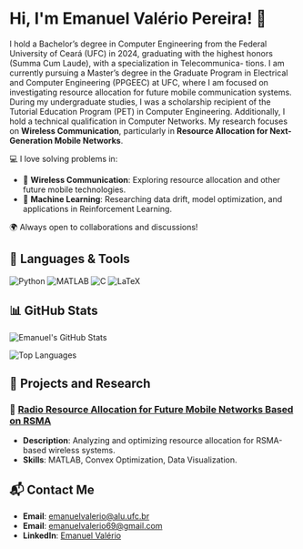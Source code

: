 # Hi, I'm Emanuel Valério Pereira! 👋

I hold a Bachelor’s degree in Computer Engineering from the Federal University of Ceará (UFC) in 2024, graduating with the highest honors (Summa Cum Laude), with a specialization in Telecommunica-
tions. I am currently pursuing a Master’s degree in the Graduate Program in Electrical and Computer Engineering (PPGEEC) at UFC, where I am focused on investigating resource allocation for
future mobile communication systems. During my undergraduate studies, I was a scholarship recipient of the Tutorial Education Program (PET) in Computer Engineering. Additionally, I hold a technical qualification in Computer Networks. My research focuses on **Wireless Communication**, particularly in **Resource Allocation for Next-Generation Mobile Networks**.

💻 I love solving problems in:
- 📡 **Wireless Communication**: Exploring resource allocation and other future mobile technologies.
- 🤖 **Machine Learning**: Researching data drift, model optimization, and applications in Reinforcement Learning.

🌍 Always open to collaborations and discussions!

## 🌟 Languages & Tools  
![Python](https://img.shields.io/badge/-Python-3776AB?logo=python&logoColor=white)
![MATLAB](https://img.shields.io/badge/-MATLAB-0076A8?logo=mathworks&logoColor=white)
![C](https://img.shields.io/badge/-C-A8B9CC?logo=c&logoColor=white)
![LaTeX](https://img.shields.io/badge/-LaTeX-008080?logo=latex&logoColor=white)

## 📊 GitHub Stats  

![Emanuel's GitHub Stats](https://github-readme-stats.vercel.app/api?username=emanuelvalerio&show_icons=true&theme=radical)

![Top Languages](https://github-readme-stats.vercel.app/api/top-langs/?username=emanuelvalerio&layout=compact&theme=radical)

## 🚀 Projects and Research  

### 📡 [Radio Resource Allocation for Future Mobile Networks Based on RSMA](https://github.com/emanuelvalerio/Rate-Splitting-Multiple-Acess-a-Simple-Two-User-Rate-Analysis)  
- **Description**: Analyzing and optimizing resource allocation for RSMA-based wireless systems.
- **Skills**: MATLAB, Convex Optimization, Data Visualization.  

## 📬 Contact Me  

- **Email**: emanuelvalerio@alu.ufc.br
- **Email**: emanuelvalerio69@gmail.com
- **LinkedIn**: [Emanuel Valério](https://www.linkedin.com/in/emanuel-val%C3%A9rio-pereira-997b7413b/)

